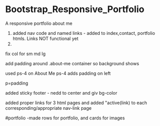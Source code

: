 # Bootstrap_Responsive_Portfolio
A responsive portfolio about me

1. added nav code and named links - added to index,contact, portfolio htmls. Links NOT functional yet
2. 

<!-- ADD ALL HTML FILES TO ONE CSS?! -->

fix col for sm md lg

add padding around .about-me container so background shows

used ps-4 on About Me 
ps-4 adds padding on left

p=padding

added sticky footer - nedd to center and giv bg-color

added proper links for 3 html pages and added "active(link) to each corresponding/appropriate nav-link page

#portfolio
-made rows for portfolio, and cards for images

<!-- run each html doc through html checker -->
